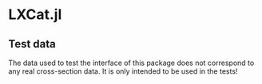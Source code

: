 # LXCat.jl

## Test data
The data used to test the interface of this package does not correspond to any
real cross-section data. It is only intended to be used in the tests!
